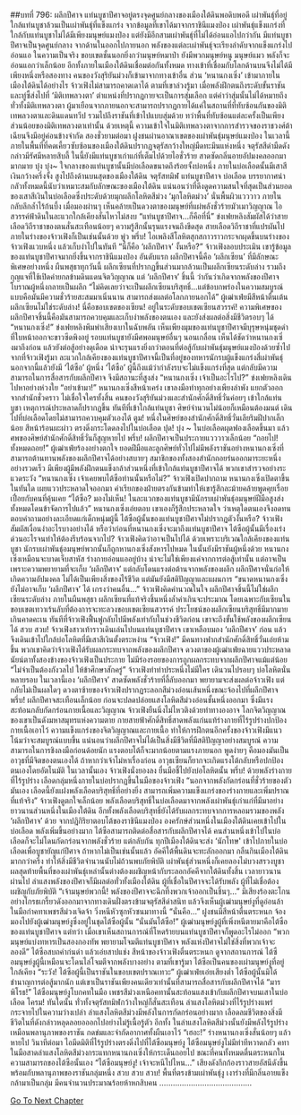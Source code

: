 ##บทที่ 796: ผลึกปีศาจ
แท่นบูชาปีศาจอยู่ตรงจุดศูนย์กลางของเมืองใต้ดินพอดิบพอดี เผ่าพันธุ์ที่อยู่ใกล้แท่นบูชาล้วนเป็นเผ่าพันธุ์ที่แข็งแกร่ง
จากข้อมูลที่เขาได้มาจากราชินีแมงป่อง เผ่าพันธุ์แข็งแกร่งที่ใกล้กับแท่นบูชาไม่ได้มีเพียงมนุษย์แมงป่อง แต่ยังมีอีกสามเผ่าพันธุ์ที่ไม่ได้อ่อนแอไปกว่ากัน
มีแท่นบูชาปีศาจเป็นจุดศูนย์กลาง จากด้านในออกไปภายนอก พลังของแต่ละเผ่าพันธุ์จะเรียงลำดับจากแข็งแกร่งไปอ่อนแอ
ในความเป็นจริง ขอบเขตชั้นนอกยิ่งกว่ามนุษย์หมาป่า ยังมีพวกมนุษย์หนู มนุษย์แมว พลังก็จะอ่อนแอกว่าเล็กน้อย
อีกทั้งภายในเมืองใต้ดินเชื่อมต่อกันทั้งหมด ทางเข้าที่เชื่อมกับโลกด้านบนจึงไม่ได้มีเพียงหนึ่งหรือสองทาง
คนของวังสุริยันม่วงก็เข้ามาจากทางเข้าอื่น
ส่วน ‘หนานกงเซิ่ง’ เข้ามาภายในเมืองใต้ดินได้อย่างไร จ้าวเฟิงไม่สามารถคาดเดาได้
ตามที่เขาล่วงรู้มา เมื่อพลังฝึกตนถึงระดับขั้นราชันและทู่ซี้ส่งไปที่ ‘มิติเทพลวงตา’ ตำแหน่งที่ปรากฏกายจะเป็นการสุ่มเลือก
แต่คำว่าสุ่มนั้นไม่ได้หมายถึงทั่วทั้งมิติเทพลวงตา
ผู้มาเยือนจากภายนอกจะสามารถปรากฏกายได้แค่ในสถานที่ที่ทับซ้อนกันของมิติเทพลวงตาและดินแดนทวีป รวมไปถึงราชันที่เข้าไปแบบสุ่มด้วย
ทว่าพื้นที่ทับซ้อนแต่ละครั้งเป็นเพียงส่วนน้อยของมิติเทพลวงตาเท่านั้น
ด้วยเหตุนี้ ความเข้าใจในมิติเทพลวงตาจากการสำรวจของราชวงศ์ต้าเฉียนจึงมีอยู่ค่อนข้างจำกัด
สองชั่วยามต่อมา
ฝูงชนผ่านอาณาเขตของเผ่าพันธุ์มนุษย์แมงป่อง
ในเวลานี้ ภายในพื้นที่ที่คดเคี้ยวซับซ้อนของเมืองใต้ดินปรากฏจตุรัสกว้างใหญ่มืดทะมึนแห่งหนึ่ง
จตุรัสสีดำมืดดังกล่าวมีรัศมีหลายสิบลี้ ในนี้ยังมีแท่นบูชาเก่าแก่ที่เต็มไปด้วยไอชั่วร้าย สาดซัดกลิ่นอายอัปมงคลออกมามากมาย
บุ๋ง บุ๋ง~
ใจกลางของแท่นบูชานั้นมีบ่อเลือดขนาดถึงร้อยจั้งบ่อหนึ่ง
ภายในบ่อเลือดนั้นมีเสาสีเงินกว้างครึ่งจั้ง สูงไปถึงด้านบนสุดของเมืองใต้ดิน
จตุรัสทมิฬ แท่นบูชาปีศาจ บ่อเลือด
บรรยากาศน่ากลัวทั้งหมดนี้นับว่าเหมาะสมกับลักษณะของเมืองใต้ดิน
แน่นอนว่าที่ดึงดูดความสนใจที่สุดเป็นส่วนยอดของเสาสีเงินในบ่อเลือดซึ่งประดับด้วยมุกผลึกโลหิตสีม่วง
‘มุกโลหิตม่วง’ นั่นพื้นผิวแวววาว ภายในกลับลึกล้ำไร้ก้นบึ้ง เมื่อมองผ่านๆ เห็นคล้ายเป็นดวงตาของมนุษย์ที่แผ่พลังชั่วร้ายมัวเมาวิญญาณ ไอสวรรค์ฟ้าดินในละแวกใกล้เคียงสั่นไหวไม่สงบ
“แท่นบูชาปีศาจ…ก็คือที่นี่”
ข่งเฟยหลิงสัมผัสได้ว่าสายเลือดวิถีราชาของตนสั่นสะเทือนน้อยๆ ความรู้สึกนั้นรุนแรงจนถึงขีดสุด
สายเลือดวิถีราชาที่แปรผันไปภายในร่างของจ้าวเฟิงก็เป็นเช่นนั้นด้วย
พู่ว พรึ่บ!
ไอเพลิงสีโลหิตสุกสกาวราวกระจกผุดขึ้นบนร่างของจ้าวเฟิงแวบหนึ่ง แล้วเก็บงำไปในทันที
“นี่ก็คือ ‘ผลึกปีศาจ’ งั้นหรือ?”
จ้าวเฟิงลอบประเมิน
เขารู้ข้อมูลของแท่นบูชาปีศาจมากยิ่งขึ้นจากราชินีแมงป่อง
อันดับแรก ผลึกปีศาจนี้คือ ‘ผลึกเซียน’ ที่มีลักษณะพิเศษอย่างหนึ่ง
ผืนพสุธาทุกวันนี้ ผลึกเซียนที่ปรากฏขึ้นส่วนมากล้วนเป็นผลึกเซียนระดับล่าง รวมถึงกุญแจที่ใช้เปิดค่ายกลข้ามดินแดนจิตวิญญาณ
แต่ ‘ผลึกปีศาจ’ ชิ้นนี้ ว่ากันว่าเกิดจากพลังของปีศาจโบราณผู้หนึ่งกลายเป็นผลึก
“ไม่คิดเลยว่าจะเป็นผลึกเซียนบริสุทธิ์…แต่ข้อบกพร่องในความสมบูรณ์แบบคือมันมีความชั่วร้ายสะสมมาเนิ่นนาน สามารถส่งผลต่อโลกภายนอกได้”
ผู้เฒ่าเฟ่ยมีสีหน้าตื่นเต้น
ผลึกเซียนไม่ใช่ระดับล่าง!
นี่คือขอบเขตของเซียน! อยู่ในระดับขอบเขตเซียนสวรรค์!
ความพิเศษของผลึกปีศาจชิ้นนี้คือมันสามารถควบคุมและเก็บงำพลังของตนเอง และยังส่งผลต่อสิ่งมีชีวิตรอบๆ ได้
“หนานกงเซิ่ง!” ข่งเฟยหลิงพึมพำเสียงเบาในฉับพลัน
เห็นเพียงมุมของแท่นบูชาปีศาจมีบุรุษหนุ่มชุดดำที่ใบหน้าออกจะขาวซีดพิงอยู่
รอบแท่นบูชายังมีศพอมนุษย์อื่นๆ นอนเกลื่อน
เห็นได้ชัดว่าหนานกงเซิ่งมาถึงก่อน แล้วยังต่อสู้อย่างดุเดือด น่าจะรุนแรงยิ่งกว่าตอนที่ต่อสู้กับเผ่าพันธุ์มนุษย์แมงป่องด้วยซ้ำไป
จากที่จ้าวเฟิงรู้มา ละแวกใกล้เคียงของแท่นบูชาปีศาจนี้เป็นที่อยู่ของทหารนักรบผู้แข็งแกร่งสี่เผ่าพันธุ์
นอกจากนี้แล้วยังมี ‘ไต้ซือ’ ผู้หนึ่ง
‘ไต้ซือ’ ผู้นี้ถึงแม้ว่ากำลังรบจะไม่แข็งแกร่งที่สุด แต่กลับมีความสามารถในการสื่อสารกับผลึกปีศาจ จึงมีสถานะที่สูงส่ง
“หนานกงเซิ่ง เจ้าเป็นอะไรไป?” ข่งเฟยหลิงเดินไปหาอย่างห่วงใย
“อย่าเข้ามา!” หนานกงเซิ่งสีหน้าเคร่ง
เขาลงมือทำทุกอย่างเพียงลำพัง แยกตัวออกจากสำนักชั่วคราว ไม่เชื่อใจใครทั้งสิ้น
คนของวังสุริยันม่วงและสำนักศักดิ์สิทธิ์วั่นค่อยๆ เข้าใกล้แท่นบูชา
เหตุการณ์ประหลาดก็ปรากฏขึ้น
ทันทีที่เข้าใกล้แท่นบูชา ศิษย์จำนวนไม่น้อยก็เหมือนต้องมนต์ เดินไปที่บ่อเลือดโดยไม่สามารถควบคุมตัวเองได้
ตูม!
หนึ่งในศิษย์ของสำนักศักดิ์สิทธิ์วั่นเลียริมฝีปากเล็กน้อย สีหน้าร้อนผะผ่าว ตรงดิ่งกระโดดลงไปในบ่อเลือด
ปุด! บุ๋ง ~
ในบ่อเลือดผุดฟองเลือดขึ้นมา แล้วศพของศิษย์สำนักศักดิ์สิทธิ์วั่นก็สูญหายไป
พรึ่บ!
ผลึกปีศาจเป็นประกายแวววาวเล็กน้อย
“ถอยไป! ทั้งหมดถอย!” ผู้เฒ่าเฟ่ยร้องอย่างตกใจ
ยอดฝีมือและลูกศิษย์ทั่วไปไม่มีพลังราชันอย่างหนานกงเซิ่งที่สามารถต้านทานพลังของผลึกปีศาจได้อย่างสบายๆ
สมาชิกของทั้งสองสำนักถอยร่นออกมาระยะหนึ่งอย่างรวดเร็ว
มีเพียงผู้มีพลังฝึกตนแข็งกล้าส่วนหนึ่งที่เข้าใกล้แท่นบูชาปีศาจได้ พวกเขาสำรวจอย่างระแวดระวัง
“หนานกงเซิ่ง เจ้าเคยพบไต้ซือท่านนั้นหรือไม่?” จ้าวเฟิงเปิดปากถาม
หนานกงเซิ่งเปิดตาขึ้นในทันใด เผยแววประหลาดใจออกมา
คำเรียกของฝ่ายตรงกันข้ามทำให้เขารู้สึกละม้ายคล้ายพูดคุยเรื่อยเปื่อยกับคนที่คุ้นเคย
“ไต้ซือ? มองไม่เห็น! ในละแวกของแท่นบูชามีนักรบเผ่าพันธุ์อมนุษย์ฝีมือสูงส่ง ทั้งหมดโดนข้าจัดการไปแล้ว”
หนานกงเซิ่งเอ่ยตอบ
เขาเองก็รู้สึกประหลาดใจ ว่าเหตุใดตนเองจึงอดทนตอบคำถามอย่างละเอียดแก่เด็กหนุ่มผู้นี้
ไต้ซือผู้นั้นของแท่นบูชาปีศาจไม่ปรากฏตัวงั้นหรือ?
จ้าวเฟิงสัมผัสเงื่อนงำอะไรบางอย่างได้
หรือว่าก่อนที่หนานกงเซิ่งจะมาถึงแท่นบูชาปีศาจ ไต้ซือผู้นั้นมีเรื่องเร่งด่วนอะไรจนทำให้ต้องรีบร้อนจากไป?
จ้าวเฟิงคิดว่าอาจเป็นไปได้
ด้วยเพราะบริเวณใกล้เคียงของแท่นบูชา นักรบเผ่าพันธุ์อมนุษย์พวกนั้นก็ถูกหานกงเซิ่งสังหารไปหมด ในนั้นยังมีราชันผู้หนึ่งด้วย
หนานกงเซิ่งเหมือนจะบาดเจ็บสาหัส ร่างกายอ่อนแออยู่บ้าง น่าจะไม่ใช่เพียงแค่จากการต่อสู้เท่านั้น แต่อาจเป็นเพราะความพยายามที่จะเก็บ ‘ผลึกปีศาจ’ แต่กลับโดนแรงต่อต้านจากพลังของผลึก
ผลึกปีศาจนั่นก่อให้เกิดความอัปมงคล ไม่ได้เป็นเพียงสิ่งของไร้ชีวิต แต่มันยังมีสติปัญญาและแผนการ
“ขนาดหนานกงเซิ่งยังไม่อาจเก็บ ‘ผลึกปีศาจ’ ได้ เกรงว่าคนอื่น…” จ้าวเฟิงคิดคำนวณในใจ
ผลึกปีศาจชิ้นนี้ไม่ใช่ผลึกเซียนระดับล่าง
ภายในผืนพสุธา ผลึกเซียนที่แท้จริงชิ้นหนึ่งล้ำค่าเกินจะประมาณ
โดยเฉพาะกับเซียนในขอบเขตเทวาเร้นลับที่ต้องการจะทะลวงขอบเขตเซียนสวรรค์ ประโยชน์ของผลึกเซียนบริสุทธิ์มีมากมายเกินคาดคะเน
ทันทีที่จ้าวเฟิงฟื้นฟูกลับไปมีพลังเท่ากับในช่วงชีวิตก่อน เขาจะถึงขั้นใช้พลังของผลึกเซียนได้
สวบ สวบ!
จ้าวเฟิงสาวเท้าราวเดินเล่นไปบนแท่นบูชาปีศาจ
เขาเหลือบมอง ‘ผลึกปีศาจ’ ก่อน แล้วจึงเดินเข้าไปใกล้บ่อโลหิตที่มีเสาสีเงินตั้งตระหง่าน
“จ้าวเฟิง!” มีคนทางฟากสำนักศักดิ์สิทธิ์วั่นเอ่ยห้ามขึ้น
พวกเขาคิดว่าจ้าวเฟิงได้รับผลกระทบจากพลังของผลึกปีศาจ
ดวงตาของผู้เฒ่าเฟ่ยฉายแววประหลาด
นัยน์ตาทั้งสองข้างของจ้าวเฟิงเป็นประกาย ไม่มีร่องรอยของการถูกผลกระทบจากผลึกปีศาจแม้แต่น้อย
“ไม่จำเป็นต้องกังวลไป ให้ข้าศึกษาสักครู่” จ้าวเฟิงทำท่าประหนึ่งไม่มีใคร เดินวนไปรอบๆ บ่อโลหิตนั่นหลายรอบ
ในเวลานี้เอง
‘ผลึกปีศาจ’ สาดซัดพลังชั่วร้ายที่ลี้ลับออกมา พยายามจะส่งผลต่อจ้าวเฟิง แต่กลับไม่เป็นผลใดๆ
ดวงตาซ้ายของจ้าวเฟิงปรากฏระลอกสีม่วงอ่อนเส้นหนึ่งขณะจ้องไปที่ผลึกปีศาจ
พรึ่บ!
ผลึกปีศาจสะเทือนเล็กน้อย ก่อนจะปลดปล่อยแสงโลหิตสีม่วงอ่อนชั้นหนึ่งออกมา ซึ่งมีแรงสะท้อนกลับกัดกร่อนกายเนื้อและวิญญาณ
จ้าวเฟิงยืนนิ่งไม่ไหวติงด้วยท่าทางองอาจ
โลกจิตวิญญาณของเขาเป็นดังมหาสมุทรแห่งความตาย กายสายฟ้าศักดิ์สิทธิ์สาดพลังแก่นแท้ร่างกายที่ไร้รูปร่างปกป้องกายเนื้อเอาไว้
ความแข็งแกร่งของจิตวิญญาณและกายเนื้อ ทำให้การฝึกตนอีกครั้งของจ้าวเฟิงมีแนวโน้มว่าจะสมบูรณ์แบบขึ้น
แน่นอนว่าผลึกปีศาจไม่ได้เป็นสิ่งมีชีวิตที่มีสติปัญญาอย่างสมบูรณ์ ความสามารถในการชิงลงมือก่อนด้อยนัก แรงตอบโต้ก็จะมากน้อยตามแรงภายนอก
พูดง่ายๆ คือมองมันเป็นอาวุธที่มีจิตของตนเองได้
ถ้าหากว่าเจ้าไม่หาเรื่องก่อน อาวุธเซียนก็ยากจะเกิดแรงโต้กลับหรือปกป้องตนเองโดยอัตโนมัติ
ในเวลานั้นเอง จ้าวเฟิงนั่งยองลง ยื่นมือชี้ไปยังบ่อโลหิตนั้น
พรึ่บ!
ด้วยพลังร่างกายที่ไร้รูปร่าง เลือดกลุ่มหนึ่งภายในบ่อปรากฏขึ้นในมือของจ้าวเฟิง
“นอกจากพลังกัดกร่อนที่ชั่วร้ายของตัวมันเอง เลือดนี้ยังแฝงพลังเลือดบริสุทธิ์ที่อย่างยิ่ง สามารถเพิ่มความแข็งแกร่งของร่างกายและเพิ่มปราณที่แท้จริง”
จ้าวเฟิงดูตกใจเล็กน้อย
พลังเลือดบริสุทธิ์ในบ่อเลือดมาจากพลังเผ่าพันธุ์เก่าแก่ที่มีมาอย่างยาวนานส่วนหนึ่งในเมืองใต้ดิน
อีกทั้งพลังเลือดบริสุทธิ์ยังได้รับผลกระทบจากการหลอมรวมของพลัง ‘ผลึกปีศาจ’ ด้วย
จากปฎิกิริยาตอบโต้ของราชินีแมงป่อง
องครักษ์ส่วนหนึ่งในเมืองใต้ดินเคยเข้าไปในบ่อเลือด พลังเพิ่มขึ้นอย่างมาก
ไต้ซือสามารถติดต่อสื่อสารกับผลึกปีศาจได้ คนส่วนหนึ่งเข้าไปในบ่อเลือดก็จะไม่โดนกัดกร่อนจากพลังชั่วร้าย
แต่กลับกัน
ทุกปีเมืองใต้ดินจะส่ง ‘นักโทษ' เข้าไปภายในบ่อเลือดเพื่อบูชายัญแก่ปีศาจ
ถ้าหากไม่เป็นเช่นนั้นแล้ว อัคคีใต้พื้นดินจะทะลักออกมา กลืนกินเมืองใต้ดินมากกว่าครึ่ง ทำให้สิ่งมีชีวิตจำนวนนับไม่ถ้วนพบภัยพิบัติ
เผ่าพันธุ์ส่วนหนึ่งก็เคยลองไม่บวงสรวงบูชา ผลสุดท้ายพื้นที่ของเผ่าพันธุ์เหล่านั้นต่างต้องเผชิญหน้ากับระลอกอัคคีจากใต้ดินทั้งสิ้น
เวลายาวนานผ่านไป ลำแสงพลังของปีศาจก็มีผลต่อทั่วทั้งเมืองใต้ดิน
ผู้ที่เชื่อในปีศาจจะได้รับพลัง ผู้ที่ไม่เชื่อต้องเผชิญกับภัยพิบัติ
“เจ้ามนุษย์พวกนี้! พลังของปีศาจจะฉีกทึ้งพวกเจ้าออกเป็นชิ้นๆ…”
มีเสียงร้องตะโกนอย่างโกรธเกรี้ยวดังออกมาจากทางเดินฝั่งตรงข้ามจตุรัสสีดำสนิท
แล้วจึงเห็นผู้เฒ่ามนุษย์งูที่ดูอ่อนล้า ในมือกำคทาเพชรสีม่วงเจิดจ้า วิ่งหนีหัวซุกหัวซนมาทางนี้
“นั่นคือ…”
ฝูงชนมีสีหน้าตื่นตระหนก จ้องมองไปยังผู้เฒ่ามนุษย์งูซึ่งอยู่ในชุดไต้ซือผู้นั้น
“นั่นมันไต้ซือ!”
ผู้เฒ่ามนุษย์งูผู้ที่เพิ่งหนีตายมาคือไต้ซือของแท่นบูชาปีศาจ
แต่ทว่า เมื่อเขาเห็นสถานการณ์ที่โหดร้ายบนแท่นบูชาปีศาจก็พูดอะไรไม่ออก
“พวกมนุษย์แบ่งทหารเป็นสองกองทัพ พยายามโจมตีแท่นบูชาปีศาจ พลังแห่งปีศาจไม่ใช่สิ่งที่พวกเจ้าจะลองดี” ไต้ซือสบถคำก่นด่า แล้วเอ่ยสาปแช่ง
สีหน้าของจ้าวเฟิงตื่นตระหนก ดูจากสถานการณ์ ไต้ซือมนุษย์งูผู้นี้เหมือนจะโดนไล่โจมตีจากพลังบางอย่าง
ตามที่เขารู้มา ไต้ซือเป็นคนของเผ่ามนุษย์งูที่อยู่ใกล้เคียง
“ระวัง! ไต้ซือผู้นี้เป็นราชันในขอบเขตปราณเทวะ” ผู้เฒ่าเฟ่ยเอ่ยเสียงต่ำ
ไต้ซือผู้นั้นมิได้ชำนาญการต่อสู้มากนัก แต่เขาเป็นราชันเพียงคนเดียวเท่านั้นที่สามารถสื่อสารกับผลึกปีศาจได้
“มารพิโรธ!”
ไต้ซือมนุษย์งูโบกคทในมือ เพชรสีม่วงเหนือคทานั้นสะท้อนแสงเข้ากับผลึกปีศาจบนเสาในบ่อเลือด
โครม!
ทันใดนั้น ทั่วทั้งจตุรัสทมิฬกว้างใหญ่ก็สั่นสะเทือน
ลำแสงโลหิตม่วงที่ไร้รูปร่างแพร่กระจายไปในความว่างเปล่า
ลำแสงโลหิตสีม่วงมีพลังในการกัดกร่อนอย่างมาก เลือดลมชีวิตของสิ่งมีชีวิตในที่ดังกล่าวหลุดลอยอออกไปอย่างไม่รู้เนื้อรู้ตัว
อีกทั้ง ในลำแสงโลหิตสีม่วงนั้นยังมีพลังไร้รูปร่างเหมือนพลานุภาพของราชัน กดข่มและจำกัดอากาศทั้งผืนเอาไว้
“เฮอะ!” ร่างหนานกงเซิ่งสั่นน้อยๆ แล้วหายไป
วินาทีต่อมา ไอมีดมิติที่ไร้รูปร่างตรงดิ่งไปที่ไต้ซือมนุษย์งู
ไต้ซือมนุษย์งูไม่มีท่าทีหวาดกลัว คทาในมือสาดลำแสงโลหิตสีม่วงกระแทกหนานกงเซิ่งให้กระเด็นถอยไป
ขณะที่คนทั้งหมดตื่นตระหนกในความสามารถของไต้ซือนั้นเอง
“ไต้ซือมนุษย์งู! เจ้าจะหนีไปไหน…”
เสียงดังกึกก้องราวสายอัสนีดังขึ้นพร้อมกับพลานุภาพของราชันกลุ่มหนึ่ง
สวบ สวบ สวบ!
พื้นที่ตรงข้ามเผ่าพันธุ์งู เงาร่างที่มีกลิ่นอายแข็งกล้ามาเป็นกลุ่ม มีคนจำนวนประมาณร้อยห้าหกสิบคน
.........................................



[Go To Next Chapter]( ./34.md)